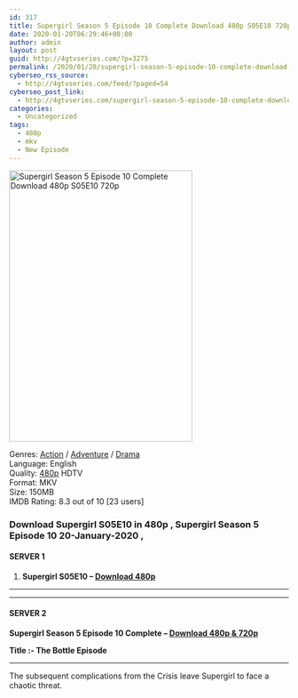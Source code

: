 ```yaml
---
id: 317
title: Supergirl Season 5 Episode 10 Complete Download 480p S05E10 720p
date: 2020-01-20T06:29:46+00:00
author: admin
layout: post
guid: http://4gtvseries.com/?p=3275
permalink: /2020/01/20/supergirl-season-5-episode-10-complete-download-480p-s05e10-720p-2/
cyberseo_rss_source:
  - http://4gtvseries.com/feed/?paged=54
cyberseo_post_link:
  - http://4gtvseries.com/supergirl-season-5-episode-10-complete-download-480p-s05e10-720p/
categories:
  - Uncategorized
tags:
  - 480p
  - mkv
  - New Episode
---
```

<img loading="lazy" class="aligncenter" src="https://4.bp.blogspot.com/-jvAA21WWjmQ/XeSLgCbx0yI/AAAAAAAAAW8/rK7Jr8xAeZYis2VdxRPVIOxXnvUjjalTQCK4BGAYYCw/s1600/Supergirl%2BSeason%2B5%2BEpisode%2B8.jpg" alt="Supergirl Season 5 Episode 10 Complete Download 480p S05E10 720p" width="330" height="488" />

Genres:&nbsp;<a href="http://4gtvseries.com/tag/action/" data-wpel-link="internal">Action</a>&nbsp;/&nbsp;<a href="http://4gtvseries.com/tag/adventure/" data-wpel-link="internal">Adventure</a>&nbsp;/&nbsp;<a href="http://4gtvseries.com/tag/drama/" data-wpel-link="internal">Drama</a>  
Language: English  
Quality:&nbsp;<a href="http://4gtvseries.com/tag/480p/" data-wpel-link="internal">480p</a> HDTV  
Format: MKV  
Size: 150MB  
IMDB Rating: 8.3 out of 10 [23 users]

### **Download Supergirl S05E10 in 480p , Supergirl Season 5 Episode 10 20-January-2020 ,&nbsp;**

#### <span><strong>SERVER 1</strong></span>

  1. **Supergirl S05E10 – <a href="http://slink.dl480p.xyz/cIAT3Wb" data-wpel-link="external" target="_blank" rel="nofollow external noopener noreferrer" class="wpel-icon-left"><i class="wpel-icon fa fa-download" aria-hidden="true"></i>Download 480p</a>**

* * *

* * *

#### <span><strong>SERVER 2</strong></span>

**Supergirl Season 5 Episode 10 Complete – <a href="http://dl480p.xyz/948/10/" data-wpel-link="external" target="_blank" rel="nofollow external noopener noreferrer" class="wpel-icon-left"><i class="wpel-icon fa fa-download" aria-hidden="true"></i>Download 480p & 720p</a>**

<span><strong>Title :- The Bottle Episode</strong></span>

* * *

The subsequent complications from the Crisis leave Supergirl to face a chaotic threat.

<div align="center">
</div>